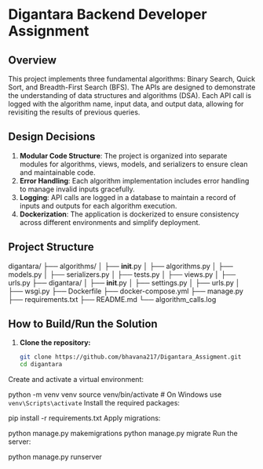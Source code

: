 # Digantara Backend Developer Assignment

## Overview

This project implements three fundamental algorithms: Binary Search, Quick Sort, and Breadth-First Search (BFS). The APIs are designed to demonstrate the understanding of data structures and algorithms (DSA). Each API call is logged with the algorithm name, input data, and output data, allowing for revisiting the results of previous queries.

## Design Decisions

1. **Modular Code Structure**: The project is organized into separate modules for algorithms, views, models, and serializers to ensure clean and maintainable code.
2. **Error Handling**: Each algorithm implementation includes error handling to manage invalid inputs gracefully.
3. **Logging**: API calls are logged in a database to maintain a record of inputs and outputs for each algorithm execution.
4. **Dockerization**: The application is dockerized to ensure consistency across different environments and simplify deployment.


## Project Structure
digantara/
├── algorithms/
│   ├── __init__.py
│   ├── algorithms.py
│   ├── models.py
│   ├── serializers.py
│   ├── tests.py
│   ├── views.py
│   ├── urls.py
├── digantara/
│   ├── __init__.py
│   ├── settings.py
│   ├── urls.py
│   ├── wsgi.py
├── Dockerfile
├── docker-compose.yml
├── manage.py
├── requirements.txt
├── README.md
└── algorithm_calls.log

## How to Build/Run the Solution

1. **Clone the repository:**
   ```bash
   git clone https://github.com/bhavana217/Digantara_Assigment.git
   cd digantara
Create and activate a virtual environment:

python -m venv venv
source venv/bin/activate  # On Windows use `venv\Scripts\activate`
Install the required packages:

pip install -r requirements.txt
Apply migrations:

python manage.py makemigrations
python manage.py migrate
Run the server:

python manage.py runserver
